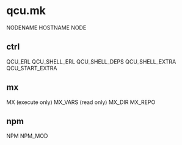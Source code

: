 # qcu.mk

NODENAME
HOSTNAME
NODE

## ctrl

QCU_ERL
QCU_SHELL_ERL
QCU_SHELL_DEPS
QCU_SHELL_EXTRA
QCU_START_EXTRA

## mx

MX      (execute only)
MX_VARS (read only)
MX_DIR
MX_REPO

## npm

NPM
NPM_MOD